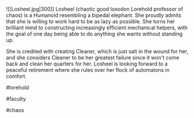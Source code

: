 ![[Losheel.jpg|300]]
Losheel (chaotic good loxodon Lorehold professor of chaos) is a Humanoid resembling a bipedal elephant. She proudly admits that she is willing to work hard to be as lazy as possible. She turns her brilliant mind to constructing increasingly efficient mechanical helpers, with the goal of one day being able to do anything she wants without standing up.

She is credited with creating Cleaner, which is just salt in the wound for her, and she considers Cleaner to be her greatest failure since it won't come back and clean her quarters for her. Losheel is looking forward to a peaceful retirement where she rules over her flock of automatons in comfort.

#lorehold

#faculty

#chaos